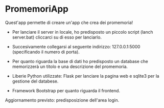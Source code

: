 # PromemoriApp
Quest'app permette di creare un'app che crea dei promemoria!
- Per lanciare il server in locale, ho predisposto un piccolo script (lanch server.bat) cliccarci su di esso per lanciarlo. 
- Succesivamente collegarsi al seguente indirizzo: 127.0.0.1:5000 (specificando il numero di porta).
- Per quanto riguarda la base di dati ho predisposto un database che memorizzerà un titolo e una descrizione del promemoria.


- Liberie Python utilizzate: Flask per lanciare la pagina web e sqlite3 per la gestione del databese.
- Framework Bootstrap per quanto riguarda il frontend.


Aggiornamento previsto: predisposizione dell'area login.
